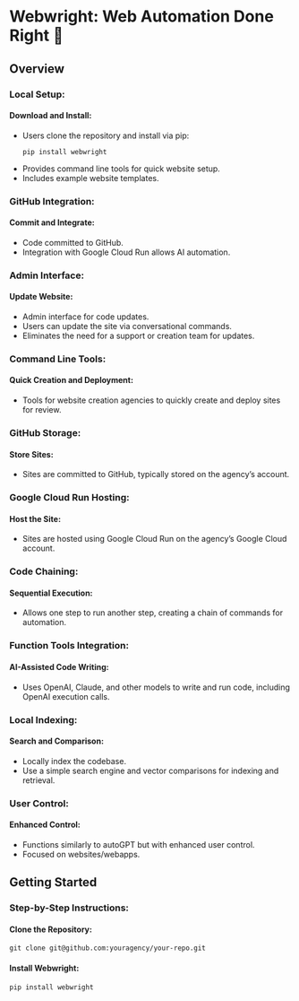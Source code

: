 # Webwright: Web Automation Done Right 🚀

## Overview

### Local Setup:

#### Download and Install:
- Users clone the repository and install via pip:
  ```
  pip install webwright
  ```
- Provides command line tools for quick website setup.
- Includes example website templates.

### GitHub Integration:

#### Commit and Integrate:
- Code committed to GitHub.
- Integration with Google Cloud Run allows AI automation.

### Admin Interface:

#### Update Website:
- Admin interface for code updates.
- Users can update the site via conversational commands.
- Eliminates the need for a support or creation team for updates.

### Command Line Tools:

#### Quick Creation and Deployment:
- Tools for website creation agencies to quickly create and deploy sites for review.

### GitHub Storage:

#### Store Sites:
- Sites are committed to GitHub, typically stored on the agency’s account.

### Google Cloud Run Hosting:

#### Host the Site:
- Sites are hosted using Google Cloud Run on the agency’s Google Cloud account.

### Code Chaining:

#### Sequential Execution:
- Allows one step to run another step, creating a chain of commands for automation.

### Function Tools Integration:

#### AI-Assisted Code Writing:
- Uses OpenAI, Claude, and other models to write and run code, including OpenAI execution calls.

### Local Indexing:

#### Search and Comparison:
- Locally index the codebase.
- Use a simple search engine and vector comparisons for indexing and retrieval.

### User Control:

#### Enhanced Control:
- Functions similarly to autoGPT but with enhanced user control.
- Focused on websites/webapps.

## Getting Started

### Step-by-Step Instructions:

#### Clone the Repository:

```
git clone git@github.com:youragency/your-repo.git
```

#### Install Webwright:

```
pip install webwright
```

